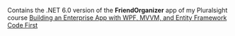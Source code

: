Contains the .NET 6.0 version of the **FriendOrganizer** app of my Pluralsight course 
[Building an Enterprise App with WPF, MVVM, and Entity Framework Code First](https://www.pluralsight.com/courses/wpf-mvvm-entity-framework-app)
